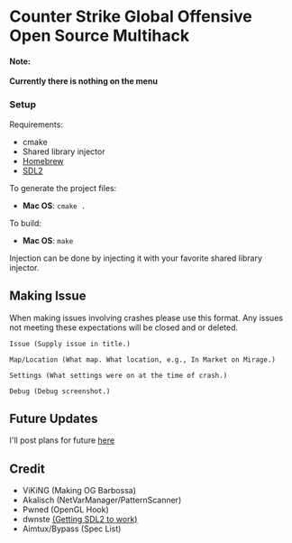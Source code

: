 # Counter Strike Global Offensive Open Source Multihack

#### Note: 
**Currently there is nothing on the menu** 

### Setup

Requirements:

* cmake
* Shared library injector 
* [Homebrew](https://brew.sh)
* [SDL2](https://www.libsdl.org/download-2.0.php)

To generate the project files:

* **Mac OS**: `cmake .`

To build:

* **Mac OS**: `make`

Injection can be done by injecting it with your favorite shared library injector.

## Making Issue
When making issues involving crashes please use this format. Any issues not meeting these expectations will be closed and or deleted.
```
Issue (Supply issue in title.)

Map/Location (What map. What location, e.g., In Market on Mirage.)

Settings (What settings were on at the time of crash.)

Debug (Debug screenshot.)
```

## Future Updates
I'll post plans for future [here](https://github.com/sonicrules11/Barbossa/issues/28)

## Credit

* ViKiNG (Making OG Barbossa)
* Akalisch (NetVarManager/PatternScanner)
* Pwned (OpenGL Hook)
* dwnste [(Getting SDL2 to work)](https://github.com/dwnste/imgui_sdl_osx)
* Aimtux/Bypass (Spec List)
